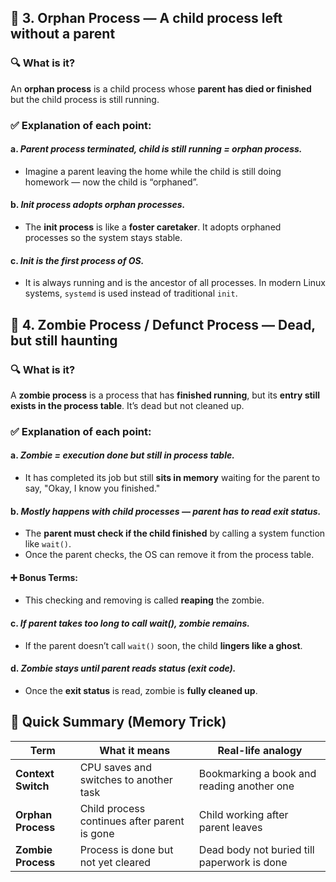 ## 👶 3. Orphan Process — A child process left without a parent

### 🔍 What is it?

An **orphan process** is a child process whose **parent has died or finished** but the child process is still running.

### ✅ Explanation of each point:

#### a. *Parent process terminated, child is still running = orphan process.*

* Imagine a parent leaving the home while the child is still doing homework — now the child is “orphaned”.

#### b. *Init process adopts orphan processes.*

* The **init process** is like a **foster caretaker**. It adopts orphaned processes so the system stays stable.

#### c. *Init is the first process of OS.*

* It is always running and is the ancestor of all processes. In modern Linux systems, `systemd` is used instead of traditional `init`.

## 🧟 4. Zombie Process / Defunct Process — Dead, but still haunting

### 🔍 What is it?

A **zombie process** is a process that has **finished running**, but its **entry still exists in the process table**. It’s dead but not cleaned up.

### ✅ Explanation of each point:

#### a. *Zombie = execution done but still in process table.*

* It has completed its job but still **sits in memory** waiting for the parent to say, "Okay, I know you finished."

#### b. *Mostly happens with child processes — parent has to read exit status.*

* The **parent must check if the child finished** by calling a system function like `wait()`.
* Once the parent checks, the OS can remove it from the process table.

#### ➕ Bonus Terms:

* This checking and removing is called **reaping** the zombie.

#### c. *If parent takes too long to call wait(), zombie remains.*

* If the parent doesn’t call `wait()` soon, the child **lingers like a ghost**.

#### d. *Zombie stays until parent reads status (exit code).*

* Once the **exit status** is read, zombie is **fully cleaned up**.

## 🧠 Quick Summary (Memory Trick)

| Term               | What it means                                | Real-life analogy                           |
| ------------------ | -------------------------------------------- | ------------------------------------------- |
| **Context Switch** | CPU saves and switches to another task       | Bookmarking a book and reading another one  |
| **Orphan Process** | Child process continues after parent is gone | Child working after parent leaves           |
| **Zombie Process** | Process is done but not yet cleared          | Dead body not buried till paperwork is done |
